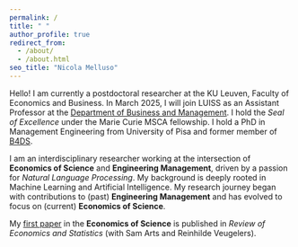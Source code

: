 ```yaml
---
permalink: /
title: " "
author_profile: true
redirect_from: 
  - /about/
  - /about.html
seo_title: "Nicola Melluso"
---
```


Hello! I am currently a postdoctoral researcher at the KU Leuven, Faculty of Economics and Business. In March 2025, I will join LUISS as an Assistant Professor at the [Department of Business and Management](https://impresaemanagement.luiss.it/). I hold the _Seal of Excellence_ under the Marie Curie MSCA fellowship. I hold a PhD in Management Engineering from University of Pisa and former member of [B4DS](http://b4ds.unipi.it/).

I am an interdisciplinary researcher working at the intersection of **Economics of Science** and **Engineering Management**, driven by a passion for _Natural Language Processing_. My background is deeply rooted in Machine Learning and Artificial Intelligence. My research journey began with contributions to (past) **Engineering Management** and has evolved to focus on (current) **Economics of Science**.

My [first paper](https://doi.org/10.1162/rest_a_01561) in the **Economics of Science** is published in _Review of Economics and Statistics_ (with Sam Arts and Reinhilde Veugelers).
